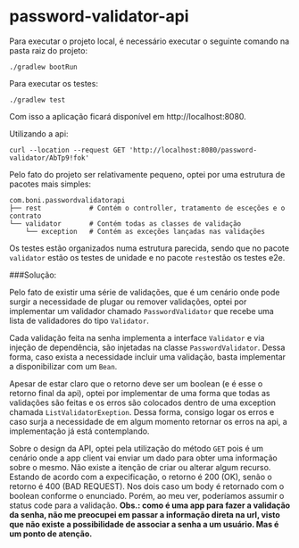 # password-validator-api

Para executar o projeto local, é necessário executar o seguinte comando na pasta raiz do projeto:
```
./gradlew bootRun
```
Para executar os testes:
```
./gradlew test
```

Com isso a aplicação ficará disponível em http://localhost:8080.

Utilizando a api:
```
curl --location --request GET 'http://localhost:8080/password-validator/AbTp9!fok'
```

Pelo fato do projeto ser relativamente pequeno, optei por uma estrutura de pacotes mais simples:

    com.boni.passwordvalidatorapi
    ├── rest            # Contém o controller, tratamento de esceções e o contrato 
    └── validator       # Contém todas as classes de validação
        └── exception   # Contém as exceções lançadas nas validações

Os testes estão organizados numa estrutura parecida, sendo que no pacote `validator` estão os testes de unidade e no pacote `rest`estão os testes e2e.

###Solução:

Pelo fato de existir uma série de validações, que é um cenário onde pode surgir a necessidade de plugar ou remover validações, optei por implementar um validador chamado `PasswordValidator` que recebe uma lista de validadores do tipo `Validator`.

Cada validação feita na senha implementa a interface `Validator` e via injeção de dependência, são injetadas na classe `PasswordValidator`. Dessa forma, caso exista a necessidade incluir uma validação, basta implementar a disponibilizar com um `Bean`.

Apesar de estar claro que o retorno deve ser um boolean (e é esse o retorno final da api), optei por implementar de uma forma que todas as validações são feitas e os erros são colocados dentro de uma exception chamada `ListValidatorExeption`. Dessa forma, consigo logar os erros e caso surja a necessidade de em algum momento retornar os erros na api, a implementação já está contemplando.

Sobre o design da API, optei pela utilização do método `GET` pois é um cenário onde a app client vai enviar um dado para obter uma informação sobre o mesmo. Não existe a itenção de criar ou alterar algum recurso. Estando de acordo com a expecificação, o retorno é 200 (OK), senão o retorno é 400 (BAD REQUEST). Nos dois caso um body é retornado com o boolean conforme o enunciado. Porém, ao meu ver, poderíamos assumir o status code para a validação.
<b>Obs.: como é uma app para fazer a validação da senha, não me preocupei em passar a informação direta na url, visto que não existe a possibilidade de associar a senha a um usuário. Mas é um ponto de atenção.</b> 